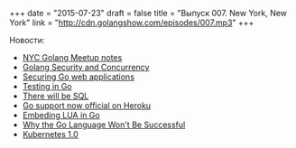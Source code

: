 +++
date = "2015-07-23"
draft = false
title = "Выпуск 007. New York, New York"
link = "http://cdn.golangshow.com/episodes/007.mp3"
+++

Новости:

* [NYC Golang Meetup notes](http://www.meetup.com/nycgolang/events/223791570)
* [Golang Security and Concurrency](https://blog.nvisium.com/2015/07/golang-security-and-concurrency.html)
* [Securing Go web applications](https://stablelib.com/blog/securing-golang-web-apps/?utm_source=golangweekly&utm_medium=email)
* [Testing in Go](http://blog.codeship.com/testing-in-go/?utm_source=golangweekly&utm_medium=email)
* [There will be SQL](http://blog.carbonfive.com/2015/07/09/there-will-be-sql/?utm_source=golangweekly&utm_medium=email)
* [Go support now official on Heroku](https://blog.heroku.com/archives/2015/7/7/go_support_now_official_on_heroku?utm_source=golangweekly&utm_medium=email)
* [Embeding LUA in Go](https://otm.github.io/2015/07/embedding-lua-in-go/?utm_source=golangweekly&utm_medium=email)
* [Why the Go Language Won't Be Successful](http://www.koszek.com/blog/2015/07/22/why-the-go-wont-be-successful)
* [Kubernetes 1.0](http://googlecloudplatform.blogspot.ru/2015/07/Kubernetes-V1-Released.html)